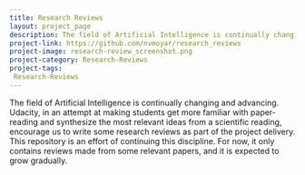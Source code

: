 ```yaml
---
title: Research Reviews
layout: project_page
description: The field of Artificial Intelligence is continually changing and advancing. Udacity, in an attempt at making students get more familiar with paper-reading and synthesize the most relevant ideas from a scientific reading, encourage us to write some research reviews as part of the project delivery. This repository is an effort of continuing this discipline. For now, it only contains reviews made from some relevant papers, and it is expected to grow gradually.  
project-link: https://github.com/nvmoyar/research_reviews
project-image: research-review_screenshot.png
project-category: Research-Reviews
project-tags:
 Research-Reviews
---
```


The field of Artificial Intelligence is continually changing and advancing. Udacity, in an attempt at making students get more familiar with paper-reading and synthesize the most relevant ideas from a scientific reading, encourage us to write some research reviews as part of the project delivery. This repository is an effort of continuing this discipline. For now, it only contains reviews made from some relevant papers, and it is expected to grow gradually. 
